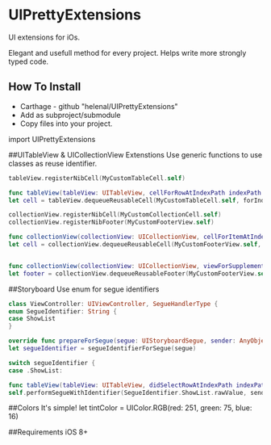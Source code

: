 # UIPrettyExtensions
UI extensions for iOs.

Elegant and usefull method for every project. Helps write more strongly typed code.

## How To Install
- Carthage - github "helenal/UIPrettyExtensions"
- Add as subproject/submodule
- Copy files into your project.

import UIPrettyExtensions

##UITableView & UICollectionView Extenstions
Use generic functions to use classes as reuse identifier.

``` swift
tableView.registerNibCell(MyCustomTableCell.self)

func tableView(tableView: UITableView, cellForRowAtIndexPath indexPath: NSIndexPath) -> UITableViewCell {
let cell = tableView.dequeueReusableCell(MyCustomTableCell.self, forIndexPath: indexPath)

```

``` swift
collectionView.registerNibCell(MyCustomCollectionCell.self)
collectionView.registerNibFooter(MyCustomFooterView.self)

func collectionView(collectionView: UICollectionView, cellForItemAtIndexPath indexPath: NSIndexPath) -> UICollectionViewCell {
let cell = collectionView.dequeueReusableCell(MyCustomFooterView.self, forIndexPath: indexPath)


func collectionView(collectionView: UICollectionView, viewForSupplementaryElementOfKind kind: String, atIndexPath indexPath: NSIndexPath) -> UICollectionReusableView {
let footer = collectionView.dequeueReusableFooter(MyCustomFooterView.self, forIndexPath: indexPath)

```

##Storyboard
Use enum for segue identifiers

``` swift
class ViewController: UIViewController, SegueHandlerType {
enum SegueIdentifier: String {
case ShowList
}

override func prepareForSegue(segue: UIStoryboardSegue, sender: AnyObject?) {
let segueIdentifier = segueIdentifierForSegue(segue)

switch segueIdentifier {
case .ShowList:

func tableView(tableView: UITableView, didSelectRowAtIndexPath indexPath: NSIndexPath) {
self.performSegueWithIdentifier(SegueIdentifier.ShowList.rawValue, sender: indexPath)
```

##Colors
It's simple!
let tintColor = UIColor.RGB(red: 251, green: 75, blue: 16)

##Requirements
iOS 8+



